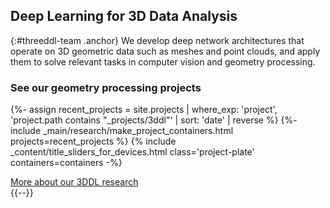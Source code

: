 ## Deep Learning for 3D Data Analysis
{:#threeddl-team .anchor}
We develop deep network architectures that operate on 3D geometric data such as meshes and point clouds, and apply them to solve relevant tasks in computer vision and geometry processing. 

### See our geometry processing projects
{%- assign recent_projects = site.projects | where_exp: 'project', 'project.path contains "_projects/3ddl"' | sort: 'date' | reverse  %}
{%- include _main/research/make_project_containers.html projects=recent_projects %}
{% include _content/title_sliders_for_devices.html class='project-plate' containers=containers -%}

<div class="buttons-container-wrapper">
    <div class="buttons-container">
        <a class="threeddl-more flat-button" href="/3ddl/">More about our 3DDL research</a>
    </div>
</div>
{{--}}
